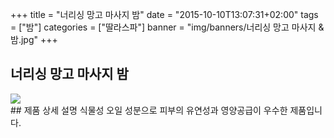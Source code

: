 +++
title = "너리싱 망고 마사지  밤"
date = "2015-10-10T13:07:31+02:00"
tags = ["밤"]
categories = ["딸라스파"]
banner = "img/banners/너리싱 망고 마사지 & 밤.jpg"
+++

## 너리싱 망고 마사지 밤
<img src="/img/banners/너리싱 망고 마사지 & 밤.jpg" style="max-width: 100%; height: auto;">
<br>
## 제품 상세 설명
식물성 오일 성분으로 피부의 유연성과 영양공급이 우수한 제품입니다.
